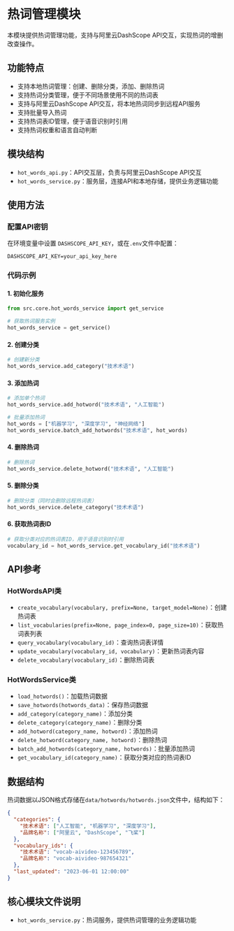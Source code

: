 # 热词管理模块

本模块提供热词管理功能，支持与阿里云DashScope API交互，实现热词的增删改查操作。

## 功能特点

- 支持本地热词管理：创建、删除分类，添加、删除热词
- 支持热词分类管理，便于不同场景使用不同的热词表
- 支持与阿里云DashScope API交互，将本地热词同步到远程API服务
- 支持批量导入热词
- 支持热词表ID管理，便于语音识别时引用
- 支持热词权重和语言自动判断

## 模块结构

- `hot_words_api.py`：API交互层，负责与阿里云DashScope API交互
- `hot_words_service.py`：服务层，连接API和本地存储，提供业务逻辑功能

## 使用方法

### 配置API密钥

在环境变量中设置 `DASHSCOPE_API_KEY`，或在`.env`文件中配置：

```
DASHSCOPE_API_KEY=your_api_key_here
```

### 代码示例

#### 1. 初始化服务

```python
from src.core.hot_words_service import get_service

# 获取热词服务实例
hot_words_service = get_service()
```

#### 2. 创建分类

```python
# 创建新分类
hot_words_service.add_category("技术术语")
```

#### 3. 添加热词

```python
# 添加单个热词
hot_words_service.add_hotword("技术术语", "人工智能")

# 批量添加热词
hot_words = ["机器学习", "深度学习", "神经网络"]
hot_words_service.batch_add_hotwords("技术术语", hot_words)
```

#### 4. 删除热词

```python
# 删除热词
hot_words_service.delete_hotword("技术术语", "人工智能")
```

#### 5. 删除分类

```python
# 删除分类（同时会删除远程热词表）
hot_words_service.delete_category("技术术语")
```

#### 6. 获取热词表ID

```python
# 获取分类对应的热词表ID，用于语音识别时引用
vocabulary_id = hot_words_service.get_vocabulary_id("技术术语")
```

## API参考

### HotWordsAPI类

- `create_vocabulary(vocabulary, prefix=None, target_model=None)`：创建热词表
- `list_vocabularies(prefix=None, page_index=0, page_size=10)`：获取热词表列表
- `query_vocabulary(vocabulary_id)`：查询热词表详情
- `update_vocabulary(vocabulary_id, vocabulary)`：更新热词表内容
- `delete_vocabulary(vocabulary_id)`：删除热词表

### HotWordsService类

- `load_hotwords()`：加载热词数据
- `save_hotwords(hotwords_data)`：保存热词数据
- `add_category(category_name)`：添加分类
- `delete_category(category_name)`：删除分类
- `add_hotword(category_name, hotword)`：添加热词
- `delete_hotword(category_name, hotword)`：删除热词
- `batch_add_hotwords(category_name, hotwords)`：批量添加热词
- `get_vocabulary_id(category_name)`：获取分类对应的热词表ID

## 数据结构

热词数据以JSON格式存储在`data/hotwords/hotwords.json`文件中，结构如下：

```json
{
  "categories": {
    "技术术语": ["人工智能", "机器学习", "深度学习"],
    "品牌名称": ["阿里云", "DashScope", "飞桨"]
  },
  "vocabulary_ids": {
    "技术术语": "vocab-aivideo-123456789",
    "品牌名称": "vocab-aivideo-987654321"
  },
  "last_updated": "2023-06-01 12:00:00"
}
```

## 核心模块文件说明

- `hot_words_service.py`：热词服务，提供热词管理的业务逻辑功能 